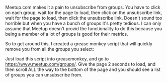 Meetup.com makes it a pain to unsubscribe from groups. You have to click on each group, wait for the page to load, then click on the unsubscribe link, wait for the page to load, then click the unsubscribe link. Doesn't sound too horrible but when you have a bunch of groups it's pretty tedious. I can only assume that Meetup doesn't provid the functionality to do this because you being a member of a lot of groups is good for their metrics.

So to get around this, I created a grease monkey script that will quickly remove you from all the groups you select:

Just load this script into greasemonkey, and go to https://www.meetup.com/groups/. Give the page 2 seconds to load, and then scroll ALL the way to the bottom of the page and you should see a list of groups you can unsubscribe from.
